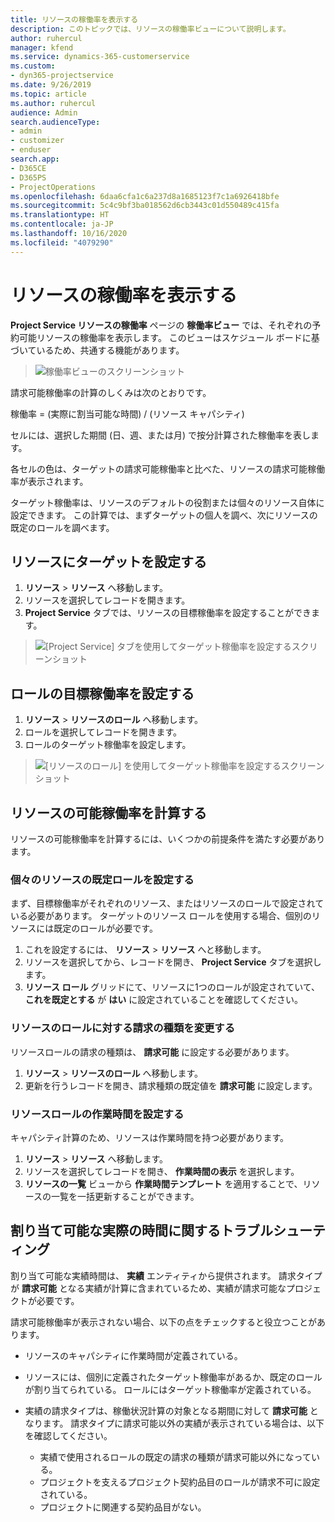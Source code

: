 ```yaml
---
title: リソースの稼働率を表示する
description: このトピックでは、リソースの稼働率ビューについて説明します。
author: ruhercul
manager: kfend
ms.service: dynamics-365-customerservice
ms.custom:
- dyn365-projectservice
ms.date: 9/26/2019
ms.topic: article
ms.author: ruhercul
audience: Admin
search.audienceType:
- admin
- customizer
- enduser
search.app:
- D365CE
- D365PS
- ProjectOperations
ms.openlocfilehash: 6daa6cfa1c6a237d8a1685123f7c1a6926418bfe
ms.sourcegitcommit: 5c4c9bf3ba018562d6cb3443c01d550489c415fa
ms.translationtype: HT
ms.contentlocale: ja-JP
ms.lasthandoff: 10/16/2020
ms.locfileid: "4079290"
---
```

# <a name="view-chargeable-utilization-for-resources"></a>リソースの稼働率を表示する
 
**Project Service リソースの稼働率** ページの **稼働率ビュー** では、それぞれの予約可能リソースの稼働率を表示します。 このビューはスケジュール ボードに基づいているため、共通する機能があります。

> ![稼働率ビューのスクリーンショット](media/FAQ-utilization-1.png)
 

請求可能稼働率の計算のしくみは次のとおりです。

   稼働率 = (実際に割当可能な時間) / (リソース キャパシティ)

セルには、選択した期間 (日、週、または月) で按分計算された稼働率を表します。

各セルの色は、ターゲットの請求可能稼働率と比べた、リソースの請求可能稼働率が表示されます。 

ターゲット稼働率は、リソースのデフォルトの役割または個々のリソース自体に設定できます。 この計算では、まずターゲットの個人を調べ、次にリソースの既定のロールを調べます。

## <a name="set-target-on-a-resource"></a>リソースにターゲットを設定する

1. **リソース** \> **リソース** へ移動します。 
2. リソースを選択してレコードを開きます。 
3. **Project Service** タブでは、リソースの目標稼働率を設定することができます。

> ![[Project Service] タブを使用してターゲット稼働率を設定するスクリーンショット](media/FAQ-utilization-2.png)
 
## <a name="set-target-utilization-on-a-role"></a>ロールの目標稼働率を設定する

1. **リソース** \> **リソースのロール** へ移動します。 
2. ロールを選択してレコードを開きます。 
3. ロールのターゲット稼働率を設定します。

> ![[リソースのロール] を使用してターゲット稼働率を設定するスクリーンショット](media/FAQ-utilization-3.png)
 
## <a name="calculate-chargeable-utilization-for-a-resource"></a>リソースの可能稼働率を計算する

リソースの可能稼働率を計算するには、いくつかの前提条件を満たす必要があります。 

### <a name="set-default-role-for-individual-resource"></a>個々のリソースの既定ロールを設定する

まず、目標稼働率がそれぞれのリソース、またはリソースのロールで設定されている必要があります。 ターゲットのリソース ロールを使用する場合、個別のリソースには既定のロールが必要です。 

1. これを設定するには、 **リソース** \> **リソース** へと移動します。 
2. リソースを選択してから、レコードを開き、 **Project Service** タブを選択します。 
3. **リソース ロール** グリッドにて、リソースに1つのロールが設定されていて、 **これを既定とする** が **はい** に設定されていることを確認してください。
 
### <a name="change-billing-type-for-resource-role"></a>リソースのロールに対する請求の種類を変更する

リソースロールの請求の種類は、 **請求可能** に設定する必要があります。 

1. **リソース** \> **リソースのロール** へ移動します。 
2. 更新を行うレコードを開き、請求種類の既定値を **請求可能** に設定します。

### <a name="set-working-hours-for-resource-role"></a>リソースロールの作業時間を設定する
 
キャパシティ計算のため、リソースは作業時間を持つ必要があります。 

1. **リソース** \> **リソース** へ移動します。 
2. リソースを選択してレコードを開き、 **作業時間の表示** を選択します。 
3. **リソースの一覧** ビューから **作業時間テンプレート** を適用することで、リソースの一覧を一括更新することができます。

## <a name="troubleshooting-chargeable-actual-hours"></a>割り当て可能な実際の時間に関するトラブルシューティング

割り当て可能な実績時間は、 **実績** エンティティから提供されます。 請求タイプが **請求可能** となる実績が計算に含まれているため、実績が請求可能なプロジェクトが必要です。

請求可能稼働率が表示されない場合、以下の点をチェックすると役立つことがあります。

- リソースのキャパシティに作業時間が定義されている。
- リソースには、個別に定義されたターゲット稼働率があるか、既定のロールが割り当てられている。 ロールにはターゲット稼働率が定義されている。
- 実績の請求タイプは、稼働状況計算の対象となる期間に対して **請求可能** となります。 請求タイプに請求可能以外の実績が表示されている場合は、以下を確認してください。

  - 実績で使用されるロールの既定の請求の種類が請求可能以外になっている。
  - プロジェクトを支えるプロジェクト契約品目のロールが請求不可に設定されている。
  - プロジェクトに関連する契約品目がない。

